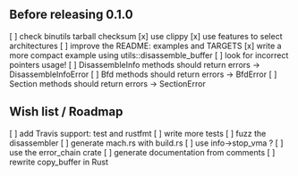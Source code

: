 ## Before releasing 0.1.0

[ ] check binutils tarball checksum
[x] use clippy
[x] use features to select architectures
[ ] improve the README: examples and TARGETS
  [x] write a more compact example using utils::disassemble_buffer
[ ] look for incorrect pointers usage!
  [ ] DisassembleInfo methods should return errors -> DisassembleInfoError
  [ ] Bfd methods should return errors -> BfdError
  [ ] Section methods should return errors -> SectionError

## Wish list / Roadmap

[ ] add Travis support: test and rustfmt
[ ] write more tests
[ ] fuzz the disassembler
[ ] generate mach.rs with build.rs
[ ] use info->stop_vma ?
[ ] use the error_chain crate
[ ] generate documentation from comments
[ ] rewrite copy_buffer in Rust

